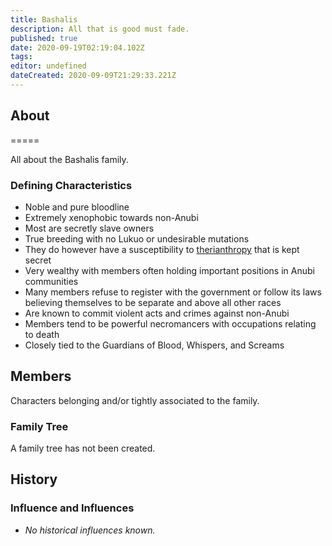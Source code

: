 ```yaml
---
title: Bashalis
description: All that is good must fade.
published: true
date: 2020-09-19T02:19:04.102Z
tags: 
editor: undefined
dateCreated: 2020-09-09T21:29:33.221Z
---
```


## About
=====

All about the Bashalis family. 

### Defining Characteristics

- Noble and pure bloodline
- Extremely xenophobic towards non-Anubi
- Most are secretly slave owners
- True breeding with no Lukuo or undesirable mutations
- They do however have a susceptibility to [therianthropy](/diseases/therianthropy) that is kept secret
- Very wealthy with members often holding important positions in Anubi communities
- Many members refuse to register with the government or follow its laws believing themselves to be separate and above all other races
- Are known to commit violent acts and crimes against non-Anubi
- Members tend to be powerful necromancers with occupations relating to death
- Closely tied to the Guardians of Blood, Whispers, and Screams

## Members

Characters belonging and/or tightly associated to the family.

### Family Tree

A family tree has not been created.

## History

### Influence and Influences

- *No historical influences known.*
